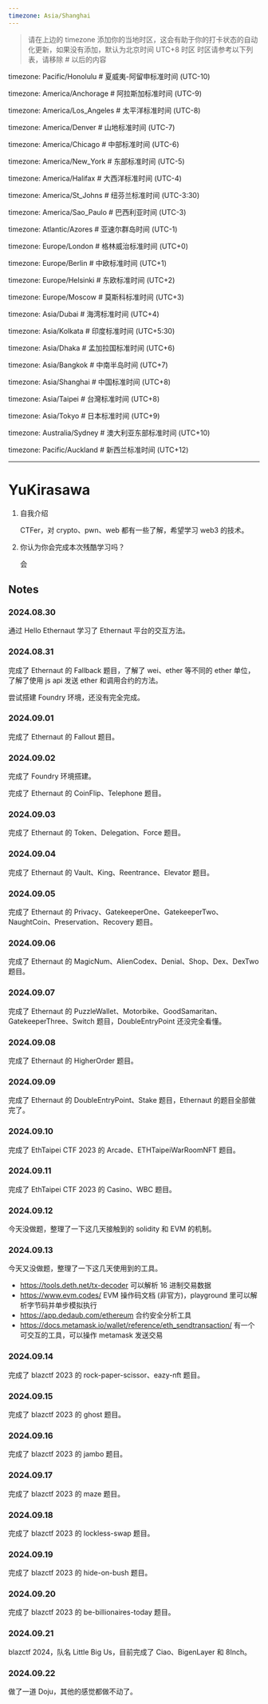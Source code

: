 ```yaml
---
timezone: Asia/Shanghai
---
```


> 请在上边的 timezone 添加你的当地时区，这会有助于你的打卡状态的自动化更新，如果没有添加，默认为北京时间 UTC+8 时区
> 时区请参考以下列表，请移除 # 以后的内容

timezone: Pacific/Honolulu # 夏威夷-阿留申标准时间 (UTC-10)

timezone: America/Anchorage # 阿拉斯加标准时间 (UTC-9)

timezone: America/Los_Angeles # 太平洋标准时间 (UTC-8)

timezone: America/Denver # 山地标准时间 (UTC-7)

timezone: America/Chicago # 中部标准时间 (UTC-6)

timezone: America/New_York # 东部标准时间 (UTC-5)

timezone: America/Halifax # 大西洋标准时间 (UTC-4)

timezone: America/St_Johns # 纽芬兰标准时间 (UTC-3:30)

timezone: America/Sao_Paulo # 巴西利亚时间 (UTC-3)

timezone: Atlantic/Azores # 亚速尔群岛时间 (UTC-1)

timezone: Europe/London # 格林威治标准时间 (UTC+0)

timezone: Europe/Berlin # 中欧标准时间 (UTC+1)

timezone: Europe/Helsinki # 东欧标准时间 (UTC+2)

timezone: Europe/Moscow # 莫斯科标准时间 (UTC+3)

timezone: Asia/Dubai # 海湾标准时间 (UTC+4)

timezone: Asia/Kolkata # 印度标准时间 (UTC+5:30)

timezone: Asia/Dhaka # 孟加拉国标准时间 (UTC+6)

timezone: Asia/Bangkok # 中南半岛时间 (UTC+7)

timezone: Asia/Shanghai # 中国标准时间 (UTC+8)

timezone: Asia/Taipei # 台灣标准时间 (UTC+8)

timezone: Asia/Tokyo # 日本标准时间 (UTC+9)

timezone: Australia/Sydney # 澳大利亚东部标准时间 (UTC+10)

timezone: Pacific/Auckland # 新西兰标准时间 (UTC+12)

---

# YuKirasawa

1. 自我介绍

   CTFer，对 crypto、pwn、web 都有一些了解，希望学习 web3 的技术。

2. 你认为你会完成本次残酷学习吗？

   会

## Notes

<!-- Content_START -->

### 2024.08.30

通过 Hello Ethernaut 学习了 Ethernaut 平台的交互方法。

### 2024.08.31

完成了 Ethernaut 的 Fallback 题目，了解了 wei、ether 等不同的 ether 单位，了解了使用 js api 发送 ether 和调用合约的方法。

尝试搭建 Foundry 环境，还没有完全完成。

### 2024.09.01

完成了 Ethernaut 的 Fallout 题目。

### 2024.09.02

完成了 Foundry 环境搭建。

完成了 Ethernaut 的 CoinFlip、Telephone 题目。

### 2024.09.03

完成了 Ethernaut 的 Token、Delegation、Force 题目。

### 2024.09.04

完成了 Ethernaut 的 Vault、King、Reentrance、Elevator 题目。

### 2024.09.05

完成了 Ethernaut 的 Privacy、GatekeeperOne、GatekeeperTwo、NaughtCoin、Preservation、Recovery 题目。

### 2024.09.06

完成了 Ethernaut 的 MagicNum、AlienCodex、Denial、Shop、Dex、DexTwo 题目。

### 2024.09.07

完成了 Ethernaut 的 PuzzleWallet、Motorbike、GoodSamaritan、GatekeeperThree、Switch 题目，DoubleEntryPoint 还没完全看懂。

### 2024.09.08

完成了 Ethernaut 的 HigherOrder 题目。

### 2024.09.09

完成了 Ethernaut 的 DoubleEntryPoint、Stake 题目，Ethernaut 的题目全部做完了。

### 2024.09.10

完成了 EthTaipei CTF 2023 的 Arcade、ETHTaipeiWarRoomNFT 题目。

### 2024.09.11

完成了 EthTaipei CTF 2023 的 Casino、WBC 题目。

### 2024.09.12

今天没做题，整理了一下这几天接触到的 solidity 和 EVM 的机制。

### 2024.09.13

今天又没做题，整理了一下这几天使用到的工具。

- https://tools.deth.net/tx-decoder 可以解析 16 进制交易数据
- https://www.evm.codes/ EVM 操作码文档 (非官方)，playground 里可以解析字节码并单步模拟执行
- https://app.dedaub.com/ethereum 合约安全分析工具
- https://docs.metamask.io/wallet/reference/eth_sendtransaction/ 有一个可交互的工具，可以操作 metamask 发送交易

### 2024.09.14

完成了 blazctf 2023 的 rock-paper-scissor、eazy-nft 题目。

### 2024.09.15

完成了 blazctf 2023 的 ghost 题目。

### 2024.09.16

完成了 blazctf 2023 的 jambo 题目。

### 2024.09.17

完成了 blazctf 2023 的 maze 题目。

### 2024.09.18

完成了 blazctf 2023 的 lockless-swap 题目。

### 2024.09.19

完成了 blazctf 2023 的 hide-on-bush 题目。

### 2024.09.20

完成了 blazctf 2023 的 be-billionaires-today 题目。

### 2024.09.21

blazctf 2024，队名 Little Big Us，目前完成了 Ciao、BigenLayer 和 8Inch。

### 2024.09.22

做了一道 Doju，其他的感觉都做不动了。

<!-- Content_END -->
